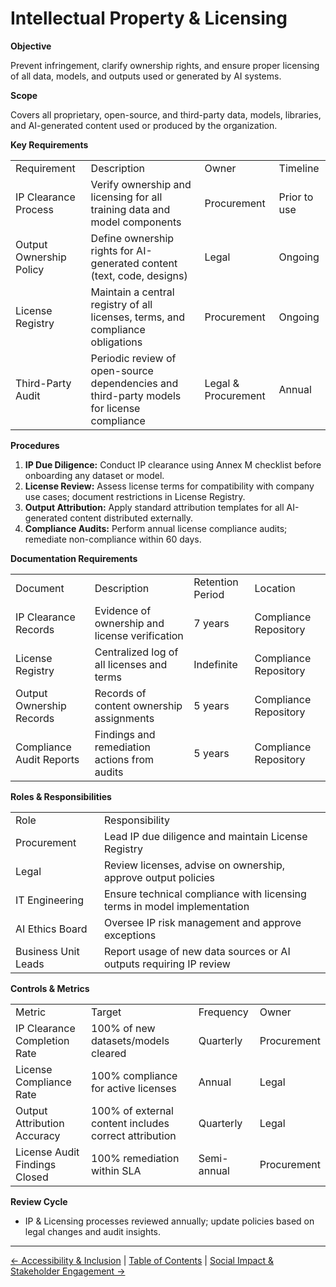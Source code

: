 # Intellectual Property & Licensing

**Objective**

Prevent infringement, clarify ownership rights, and ensure proper licensing of all data, models, and outputs used or generated by AI systems.

**Scope**

Covers all proprietary, open-source, and third-party data, models, libraries, and AI-generated content used or produced by the organization.

**Key Requirements**

|     |     |     |     |
| --- | --- | --- | --- |
| Requirement | Description | Owner | Timeline |
| IP Clearance Process | Verify ownership and licensing for all training data and model components | Procurement | Prior to use |
| Output Ownership Policy | Define ownership rights for AI-generated content (text, code, designs) | Legal | Ongoing |
| License Registry | Maintain a central registry of all licenses, terms, and compliance obligations | Procurement | Ongoing |
| Third-Party Audit | Periodic review of open-source dependencies and third-party models for license compliance | Legal & Procurement | Annual |

**Procedures**

1.  **IP Due Diligence:** Conduct IP clearance using Annex M checklist before onboarding any dataset or model.
2.  **License Review:** Assess license terms for compatibility with company use cases; document restrictions in License Registry.
3.  **Output Attribution:** Apply standard attribution templates for all AI-generated content distributed externally.
4.  **Compliance Audits:** Perform annual license compliance audits; remediate non-compliance within 60 days.

**Documentation Requirements**

|     |     |     |     |
| --- | --- | --- | --- |
| Document | Description | Retention Period | Location |
| IP Clearance Records | Evidence of ownership and license verification | 7 years | Compliance Repository |
| License Registry | Centralized log of all licenses and terms | Indefinite | Compliance Repository |
| Output Ownership Records | Records of content ownership assignments | 5 years | Compliance Repository |
| Compliance Audit Reports | Findings and remediation actions from audits | 5 years | Compliance Repository |

**Roles & Responsibilities**

|     |     |
| --- | --- |
| Role | Responsibility |
| Procurement | Lead IP due diligence and maintain License Registry |
| Legal | Review licenses, advise on ownership, approve output policies |
| IT Engineering | Ensure technical compliance with licensing terms in model implementation |
| AI Ethics Board | Oversee IP risk management and approve exceptions |
| Business Unit Leads | Report usage of new data sources or AI outputs requiring IP review |

**Controls & Metrics**

|     |     |     |     |
| --- | --- | --- | --- |
| Metric | Target | Frequency | Owner |
| IP Clearance Completion Rate | 100% of new datasets/models cleared | Quarterly | Procurement |
| License Compliance Rate | 100% compliance for active licenses | Annual | Legal |
| Output Attribution Accuracy | 100% of external content includes correct attribution | Quarterly | Legal |
| License Audit Findings Closed | 100% remediation within SLA | Semi-annual | Procurement |

**Review Cycle**

*   IP & Licensing processes reviewed annually; update policies based on legal changes and audit insights.

---

[← Accessibility & Inclusion](12-Accessibility-and-Inclusion.md) | [Table of Contents](00-Table-of-Contents.md) | [Social Impact & Stakeholder Engagement →](14-Social-Impact-and-Stakeholder-Engagement.md)
